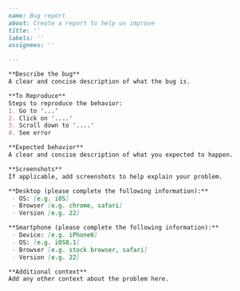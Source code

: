 ```markdown---name: Bug reportabout: Create a report to help us improvetitle: ''labels: ''assignees: ''---**Describe the bug**A clear and concise description of what the bug is.**To Reproduce**Steps to reproduce the behavior:1. Go to '...'2. Click on '....'3. Scroll down to '....'4. See error**Expected behavior**A clear and concise description of what you expected to happen.**Screenshots**If applicable, add screenshots to help explain your problem.**Desktop (please complete the following information):** - OS: [e.g. iOS] - Browser [e.g. chrome, safari] - Version [e.g. 22]**Smartphone (please complete the following information):** - Device: [e.g. iPhone6] - OS: [e.g. iOS8.1] - Browser [e.g. stock browser, safari] - Version [e.g. 22]**Additional context**Add any other context about the problem here.```